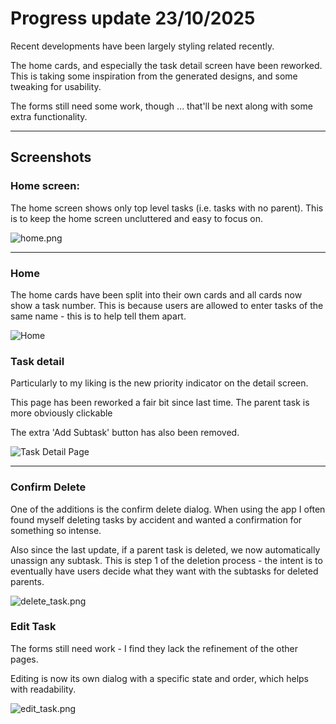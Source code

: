 # Progress update 23/10/2025

Recent developments have been largely styling related recently.

The home cards, and especially the task detail screen have been reworked.
This is taking some inspiration from the generated designs, and some tweaking for usability.

The forms still need some work, though ... that'll be next along with some extra functionality.

---

## Screenshots

### Home screen: 

The home screen shows only top level tasks (i.e. tasks with no parent). This is to keep the home screen uncluttered and easy to focus on.

![home.png](home.png)

---

### Home

The home cards have been split into their own cards and all cards now show a task number.
This is because users are allowed to enter tasks of the same name - this is to help tell them apart.

![Home](home.png)

### Task detail

Particularly to my liking is the new priority indicator on the detail screen.

This page has been reworked a fair bit since last time.
The parent task is more obviously clickable

The extra 'Add Subtask' button has also been removed.

![Task Detail Page](task_detail_page.png)

---

### Confirm Delete

One of the additions is the confirm delete dialog.
When using the app I often found myself deleting tasks by accident and wanted a confirmation for something so intense.

Also since the last update, if a parent task is deleted, we now automatically unassign any subtask.
This is step 1 of the deletion process - the intent is to eventually have users decide what they want with the subtasks for deleted parents.

![delete_task.png](delete_task.png)

### Edit Task

The forms still need work - I find they lack the refinement of the other pages.

Editing is now its own dialog with a specific state and order, which helps with readability.

![edit_task.png](edit_task.png)